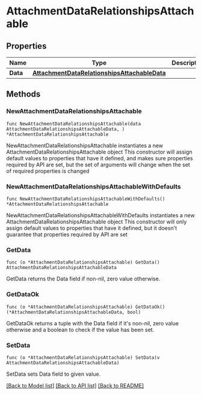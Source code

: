 # AttachmentDataRelationshipsAttachable

## Properties

Name | Type | Description | Notes
------------ | ------------- | ------------- | -------------
**Data** | [**AttachmentDataRelationshipsAttachableData**](AttachmentDataRelationshipsAttachableData.md) |  | 

## Methods

### NewAttachmentDataRelationshipsAttachable

`func NewAttachmentDataRelationshipsAttachable(data AttachmentDataRelationshipsAttachableData, ) *AttachmentDataRelationshipsAttachable`

NewAttachmentDataRelationshipsAttachable instantiates a new AttachmentDataRelationshipsAttachable object
This constructor will assign default values to properties that have it defined,
and makes sure properties required by API are set, but the set of arguments
will change when the set of required properties is changed

### NewAttachmentDataRelationshipsAttachableWithDefaults

`func NewAttachmentDataRelationshipsAttachableWithDefaults() *AttachmentDataRelationshipsAttachable`

NewAttachmentDataRelationshipsAttachableWithDefaults instantiates a new AttachmentDataRelationshipsAttachable object
This constructor will only assign default values to properties that have it defined,
but it doesn't guarantee that properties required by API are set

### GetData

`func (o *AttachmentDataRelationshipsAttachable) GetData() AttachmentDataRelationshipsAttachableData`

GetData returns the Data field if non-nil, zero value otherwise.

### GetDataOk

`func (o *AttachmentDataRelationshipsAttachable) GetDataOk() (*AttachmentDataRelationshipsAttachableData, bool)`

GetDataOk returns a tuple with the Data field if it's non-nil, zero value otherwise
and a boolean to check if the value has been set.

### SetData

`func (o *AttachmentDataRelationshipsAttachable) SetData(v AttachmentDataRelationshipsAttachableData)`

SetData sets Data field to given value.



[[Back to Model list]](../README.md#documentation-for-models) [[Back to API list]](../README.md#documentation-for-api-endpoints) [[Back to README]](../README.md)


